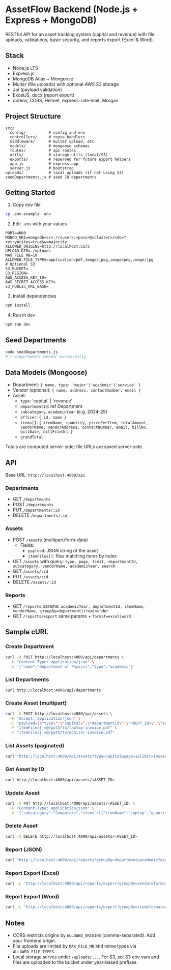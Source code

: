# AssetFlow Backend (Node.js + Express + MongoDB)

RESTful API for an asset tracking system (capital and revenue) with file uploads, validations, basic security, and reports export (Excel & Word).

## Stack
- Node.js LTS
- Express.js
- MongoDB Atlas + Mongoose
- Multer (file uploads) with optional AWS S3 storage
- Joi (payload validation)
- ExcelJS, docx (report export)
- dotenv, CORS, Helmet, express-rate-limit, Morgan

## Project Structure
```text
src/
  config/          # config and env
  controllers/     # route handlers
  middleware/      # multer upload, etc
  models/          # mongoose schemas
  routes/          # api routes
  utils/           # storage utils (local/S3)
  exports/         # reserved for future export helpers
  app.js           # express app
  server.js        # bootstrap
uploads/           # local uploads (if not using S3)
seedDepartments.js # seed 18 departments
```

## Getting Started
1) Copy env file
```bash
cp .env.example .env
```
2) Edit `.env` with your values
```
PORT=4000
MONGO_URI=mongodb+srv://<user>:<pass>@<cluster>/<db>?retryWrites=true&w=majority
ALLOWED_ORIGINS=http://localhost:5173
UPLOAD_DIR=./uploads
MAX_FILE_MB=10
ALLOWED_FILE_TYPES=application/pdf,image/jpeg,image/png,image/jpg
# Optional S3
S3_BUCKET=
S3_REGION=
AWS_ACCESS_KEY_ID=
AWS_SECRET_ACCESS_KEY=
S3_PUBLIC_URL_BASE=
```
3) Install dependencies
```bash
npm install
```
4) Run in dev
```bash
npm run dev
```

## Seed Departments
```bash
node seedDepartments.js
# ✅ Departments seeded successfully
```

## Data Models (Mongoose)
- Department: `{ name, type: 'major'|'academic'|'service' }`
- Vendor (optional): `{ name, address, contactNumber, email }`
- Asset:
  - `type`: 'capital' | 'revenue'
  - `departmentId`: ref Department
  - `subcategory`, `academicYear` (e.g. 2024-25)
  - `officer`: `{ id, name }`
  - `items[]`: `{ itemName, quantity, pricePerItem, totalAmount, vendorName, vendorAddress, contactNumber, email, billNo, billDate, billFileUrl }`
  - `grandTotal`

Totals are computed server-side; file URLs are saved server-side.

## API
Base URL: `http://localhost:4000/api`

### Departments
- GET `/departments`
- POST `/departments`
- PUT `/departments/:id`
- DELETE `/departments/:id`

### Assets
- POST `/assets` (multipart/form-data)
  - Fields:
    - `payload`: JSON string of the asset
    - `itemFiles[]`: files matching items by index
- GET `/assets` with query: `type, page, limit, departmentId, subcategory, vendorName, academicYear, search`
- GET `/assets/:id`
- PUT `/assets/:id`
- DELETE `/assets/:id`

### Reports
- GET `/reports` params: `academicYear, departmentId, itemName, vendorName, groupBy=department|item|vendor`
- GET `/reports/export` same params + `format=excel|word`

## Sample cURL

### Create Department
```bash
curl -X POST http://localhost:4000/api/departments \
  -H "Content-Type: application/json" \
  -d '{"name":"Department of Physics","type":"academic"}'
```

### List Departments
```bash
curl http://localhost:4000/api/departments
```

### Create Asset (multipart)
```bash
curl -X POST http://localhost:4000/api/assets \
  -H "Accept: application/json" \
  -F "payload={\"type\":\"capital\",\"departmentId\":\"<DEPT_ID>\",\"subcategory\":\"IT\",\"academicYear\":\"2024-25\",\"officer\":{\"id\":\"EMP1\",\"name\":\"Officer\"},\"items\":[{\"itemName\":\"Laptop\",\"quantity\":2,\"pricePerItem\":65000,\"vendorName\":\"ABC Corp\",\"billNo\":\"INV-1\",\"billDate\":\"2024-06-10\"},{\"itemName\":\"Monitor\",\"quantity\":3,\"pricePerItem\":12000,\"vendorName\":\"XYZ Ltd\"}]}" \
  -F "itemFiles[]=@/path/to/laptop-invoice.pdf" \
  -F "itemFiles[]=@/path/to/monitor-invoice.pdf"
```

### List Assets (paginated)
```bash
curl "http://localhost:4000/api/assets?type=capital&page=1&limit=10&search=laptop"
```

### Get Asset by ID
```bash
curl http://localhost:4000/api/assets/<ASSET_ID>
```

### Update Asset
```bash
curl -X PUT http://localhost:4000/api/assets/<ASSET_ID> \
  -H "Content-Type: application/json" \
  -d '{"subcategory":"Computers","items":[{"itemName":"Laptop","quantity":3,"pricePerItem":64000}]}'
```

### Delete Asset
```bash
curl -X DELETE http://localhost:4000/api/assets/<ASSET_ID>
```

### Report (JSON)
```bash
curl "http://localhost:4000/api/reports?groupBy=department&academicYear=2024-25"
```

### Report Export (Excel)
```bash
curl -L "http://localhost:4000/api/reports/export?groupBy=vendor&format=excel" -o report.xlsx
```

### Report Export (Word)
```bash
curl -L "http://localhost:4000/api/reports/export?groupBy=item&format=word" -o report.docx
```

## Notes
- CORS restricts origins by `ALLOWED_ORIGINS` (comma-separated). Add your frontend origin.
- File uploads are limited by `MAX_FILE_MB` and mime types via `ALLOWED_FILE_TYPES`.
- Local storage serves under `/uploads/...`. For S3, set S3 env vars and files are uploaded to the bucket under year-based prefixes.
